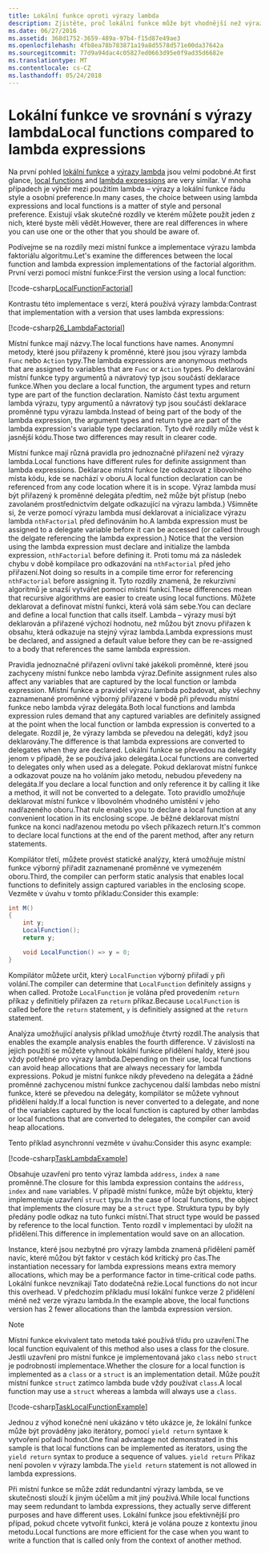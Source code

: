 ```yaml
---
title: Lokální funkce oproti výrazy lambda
description: Zjistěte, proč lokální funkce může být vhodnější než výrazy lambda.
ms.date: 06/27/2016
ms.assetid: 368d1752-3659-489a-97b4-f15d87e49ae3
ms.openlocfilehash: 4fb8ea78b783871a19a8d5578d571e00da37642a
ms.sourcegitcommit: 77d9a94dac4c05827ed0663d95e0f9ad35d6682e
ms.translationtype: MT
ms.contentlocale: cs-CZ
ms.lasthandoff: 05/24/2018
---
```

# <a name="local-functions-compared-to-lambda-expressions"></a><span data-ttu-id="0ace0-103">Lokální funkce ve srovnání s výrazy lambda</span><span class="sxs-lookup"><span data-stu-id="0ace0-103">Local functions compared to lambda expressions</span></span>

<span data-ttu-id="0ace0-104">Na první pohled [lokální funkce](programming-guide/classes-and-structs/local-functions.md) a [výrazy lambda](lambda-expressions.md) jsou velmi podobné.</span><span class="sxs-lookup"><span data-stu-id="0ace0-104">At first glance, [local functions](programming-guide/classes-and-structs/local-functions.md) and [lambda expressions](lambda-expressions.md) are very similar.</span></span> <span data-ttu-id="0ace0-105">V mnoha případech je výběr mezi použitím lambda – výrazy a lokální funkce řádu style a osobní preference.</span><span class="sxs-lookup"><span data-stu-id="0ace0-105">In many cases, the choice between using lambda expressions and local functions is a matter of style and personal preference.</span></span> <span data-ttu-id="0ace0-106">Existují však skutečné rozdíly ve kterém můžete použít jeden z nich, které byste měli vědět.</span><span class="sxs-lookup"><span data-stu-id="0ace0-106">However, there are real differences in where you can use one or the other that you should be aware of.</span></span>

<span data-ttu-id="0ace0-107">Podívejme se na rozdíly mezi místní funkce a implementace výrazu lambda faktoriálu algoritmu.</span><span class="sxs-lookup"><span data-stu-id="0ace0-107">Let's examine the differences between the local function and lambda expression implementations of the factorial algorithm.</span></span> <span data-ttu-id="0ace0-108">První verzi pomocí místní funkce:</span><span class="sxs-lookup"><span data-stu-id="0ace0-108">First the version using a local function:</span></span>

[!code-csharp[LocalFunctionFactorial](../../samples/snippets/csharp/new-in-7/MathUtilities.cs#37_LocalFunctionFactorial "Recursive factorial using local function")]

<span data-ttu-id="0ace0-109">Kontrastu této implementace s verzí, která používá výrazy lambda:</span><span class="sxs-lookup"><span data-stu-id="0ace0-109">Contrast that implementation with a version that uses lambda expressions:</span></span>

[!code-csharp[26_LambdaFactorial](../../samples/snippets/csharp/new-in-7/MathUtilities.cs#38_LambdaFactorial "Recursive factorial using lambda expressions")]

<span data-ttu-id="0ace0-110">Místní funkce mají názvy.</span><span class="sxs-lookup"><span data-stu-id="0ace0-110">The local functions have names.</span></span> <span data-ttu-id="0ace0-111">Anonymní metody, které jsou přiřazeny k proměnné, které jsou jsou výrazy lambda `Func` nebo `Action` typy.</span><span class="sxs-lookup"><span data-stu-id="0ace0-111">The lambda expressions are anonymous methods that are assigned to variables that are `Func` or `Action` types.</span></span> <span data-ttu-id="0ace0-112">Po deklarování místní funkce typy argumentů a návratový typ jsou součástí deklarace funkce.</span><span class="sxs-lookup"><span data-stu-id="0ace0-112">When you declare a local function, the argument types and return type are part of the function declaration.</span></span> <span data-ttu-id="0ace0-113">Namísto část textu argument lambda výrazu, typy argumentů a návratový typ jsou součástí deklarace proměnné typu výrazu lambda.</span><span class="sxs-lookup"><span data-stu-id="0ace0-113">Instead of being part of the body of the lambda expression, the argument types and return type are part of the lambda expression's variable type declaration.</span></span> <span data-ttu-id="0ace0-114">Tyto dvě rozdíly může vést k jasnější kódu.</span><span class="sxs-lookup"><span data-stu-id="0ace0-114">Those two differences may result in clearer code.</span></span>

<span data-ttu-id="0ace0-115">Místní funkce mají různá pravidla pro jednoznačné přiřazení než výrazy lambda.</span><span class="sxs-lookup"><span data-stu-id="0ace0-115">Local functions have different rules for definite assignment than lambda expressions.</span></span> <span data-ttu-id="0ace0-116">Deklarace místní funkce lze odkazovat z libovolného místa kódu, kde se nachází v oboru.</span><span class="sxs-lookup"><span data-stu-id="0ace0-116">A local function declaration can be referenced from any code location where it is in scope.</span></span> <span data-ttu-id="0ace0-117">Výraz lambda musí být přiřazený k proměnné delegáta předtím, než může být přístup (nebo zavolaném prostřednictvím delgate odkazující na výrazu lambda.) Všimněte si, že verze pomocí výrazu lambda musí deklarovat a inicializace výrazu lambda `nthFactorial` před definováním ho.</span><span class="sxs-lookup"><span data-stu-id="0ace0-117">A lambda expression must be assigned to a delegate variable before it can be accessed (or called through the delgate referencing the lambda expression.) Notice that the version using the lambda expression must declare and initialize the lambda expression, `nthFactorial` before defining it.</span></span> <span data-ttu-id="0ace0-118">Proti tomu má za následek chybu v době kompilace pro odkazování na `nthFactorial` před jeho přiřazení.</span><span class="sxs-lookup"><span data-stu-id="0ace0-118">Not doing so results in a compile time error for referencing `nthFactorial` before assigning it.</span></span>
<span data-ttu-id="0ace0-119">Tyto rozdíly znamená, že rekurzivní algoritmů je snazší vytvářet pomocí místní funkcí.</span><span class="sxs-lookup"><span data-stu-id="0ace0-119">These differences mean that recursive algorithms are easier to create using local functions.</span></span> <span data-ttu-id="0ace0-120">Můžete deklarovat a definovat místní funkci, která volá sám sebe.</span><span class="sxs-lookup"><span data-stu-id="0ace0-120">You can declare and define a local function that calls itself.</span></span> <span data-ttu-id="0ace0-121">Lambda – výrazy musí být deklarován a přiřazené výchozí hodnotu, než můžou být znovu přiřazen k obsahu, která odkazuje na stejný výraz lambda.</span><span class="sxs-lookup"><span data-stu-id="0ace0-121">Lambda expressions must be declared, and assigned a default value before they can be re-assigned to a body that references the same lambda expression.</span></span>

<span data-ttu-id="0ace0-122">Pravidla jednoznačné přiřazení ovlivní také jakékoli proměnné, které jsou zachyceny místní funkce nebo lambda výraz.</span><span class="sxs-lookup"><span data-stu-id="0ace0-122">Definite assignment rules also affect any variables that are captured by the local function or lambda expression.</span></span> <span data-ttu-id="0ace0-123">Místní funkce a pravidel výrazu lambda požadovat, aby všechny zaznamenané proměnné výborný přiřazené v bodě při převodu místní funkce nebo lambda výraz delegáta.</span><span class="sxs-lookup"><span data-stu-id="0ace0-123">Both local functions and lambda expression rules demand that any captured variables are definitely assigned at the point when the local function or lambda expression is converted to a delegate.</span></span> <span data-ttu-id="0ace0-124">Rozdíl je, že výrazy lambda se převedou na delegáti, když jsou deklarovány.</span><span class="sxs-lookup"><span data-stu-id="0ace0-124">The difference is that lambda expressions are converted to delegates when they are declared.</span></span> <span data-ttu-id="0ace0-125">Lokální funkce se převedou na delegáty jenom v případě, že se používá jako delegáta.</span><span class="sxs-lookup"><span data-stu-id="0ace0-125">Local functions are converted to delegates only when used as a delegate.</span></span> <span data-ttu-id="0ace0-126">Pokud deklarovat místní funkce a odkazovat pouze na ho voláním jako metodu, nebudou převedeny na delegáta.</span><span class="sxs-lookup"><span data-stu-id="0ace0-126">If you declare a local function and only reference it by calling it like a method, it will not be converted to a delegate.</span></span> <span data-ttu-id="0ace0-127">Toto pravidlo umožňuje deklarovat místní funkce v libovolném vhodného umístění v jeho nadřazeného oboru.</span><span class="sxs-lookup"><span data-stu-id="0ace0-127">That rule enables you to declare a local function at any convenient location in its enclosing scope.</span></span> <span data-ttu-id="0ace0-128">Je běžné deklarovat místní funkce na konci nadřazenou metodu po všech příkazech return.</span><span class="sxs-lookup"><span data-stu-id="0ace0-128">It's common to declare local functions at the end of the parent method, after any return statements.</span></span>

<span data-ttu-id="0ace0-129">Kompilátor třetí, můžete provést statické analýzy, která umožňuje místní funkce výborný přiřadit zaznamenané proměnné ve vymezeném oboru.</span><span class="sxs-lookup"><span data-stu-id="0ace0-129">Third, the compiler can perform static analysis that enables local functions to definitely assign captured variables in the enclosing scope.</span></span> <span data-ttu-id="0ace0-130">Vezměte v úvahu v tomto příkladu:</span><span class="sxs-lookup"><span data-stu-id="0ace0-130">Consider this example:</span></span>

```csharp
int M()
{
    int y;
    LocalFunction();
    return y;

    void LocalFunction() => y = 0;
}
```

<span data-ttu-id="0ace0-131">Kompilátor můžete určit, který `LocalFunction` výborný přiřadí `y` při volání.</span><span class="sxs-lookup"><span data-stu-id="0ace0-131">The compiler can determine that `LocalFunction` definitely assigns `y` when called.</span></span> <span data-ttu-id="0ace0-132">Protože `LocalFunction` je volána před provedením `return` příkaz `y` definitiely přiřazen za `return` příkaz.</span><span class="sxs-lookup"><span data-stu-id="0ace0-132">Because `LocalFunction` is called before the `return` statement, `y` is definitiely assigned at the `return` statement.</span></span>

<span data-ttu-id="0ace0-133">Analýza umožňující analysis příklad umožňuje čtvrtý rozdíl.</span><span class="sxs-lookup"><span data-stu-id="0ace0-133">The analysis that enables the example analysis enables the fourth difference.</span></span>
<span data-ttu-id="0ace0-134">V závislosti na jejich použití se můžete vyhnout lokální funkce přidělení haldy, které jsou vždy potřebné pro výrazy lambda.</span><span class="sxs-lookup"><span data-stu-id="0ace0-134">Depending on their use, local functions can avoid heap allocations that are always necessary for lambda expressions.</span></span> <span data-ttu-id="0ace0-135">Pokud je místní funkce nikdy převedeno na delegáta a žádné proměnné zachycenou místní funkce zachycenou další lambdas nebo místní funkce, které se převedou na delegáty, kompilátor se můžete vyhnout přidělení haldy.</span><span class="sxs-lookup"><span data-stu-id="0ace0-135">If a local function is never converted to a delegate, and none of the variables captured by the local function is captured by other lambdas or local functions that are converted to delegates, the compiler can avoid heap allocations.</span></span> 

<span data-ttu-id="0ace0-136">Tento příklad asynchronní vezměte v úvahu:</span><span class="sxs-lookup"><span data-stu-id="0ace0-136">Consider this async example:</span></span>

[!code-csharp[TaskLambdaExample](../../samples/snippets/csharp/new-in-7/AsyncWork.cs#36_TaskLambdaExample "Task returning method with lambda expression")]

<span data-ttu-id="0ace0-137">Obsahuje uzavření pro tento výraz lambda `address`, `index` a `name` proměnné.</span><span class="sxs-lookup"><span data-stu-id="0ace0-137">The closure for this lambda expression contains the `address`, `index` and `name` variables.</span></span> <span data-ttu-id="0ace0-138">V případě místní funkce, může být objektu, který implementuje uzavření `struct` typu.</span><span class="sxs-lookup"><span data-stu-id="0ace0-138">In the case of local functions, the object that implements the closure may be a `struct` type.</span></span> <span data-ttu-id="0ace0-139">Struktura typu by byly předány podle odkaz na tuto funkci místní.</span><span class="sxs-lookup"><span data-stu-id="0ace0-139">That struct type would be passed by reference to the local function.</span></span> <span data-ttu-id="0ace0-140">Tento rozdíl v implementaci by uložit na přidělení.</span><span class="sxs-lookup"><span data-stu-id="0ace0-140">This difference in implementation would save on an allocation.</span></span>

<span data-ttu-id="0ace0-141">Instance, které jsou nezbytné pro výrazy lambda znamená přidělení paměť navíc, které můžou být faktor v cestách kód kritický pro čas.</span><span class="sxs-lookup"><span data-stu-id="0ace0-141">The instantiation necessary for lambda expressions means extra memory allocations, which may be a performance factor in time-critical code paths.</span></span>
<span data-ttu-id="0ace0-142">Lokální funkce nevznikají Tato dodatečná režie.</span><span class="sxs-lookup"><span data-stu-id="0ace0-142">Local functions do not incur this overhead.</span></span> <span data-ttu-id="0ace0-143">V předchozím příkladu musí lokální funkce verze 2 přidělení méně než verze výrazu lambda.</span><span class="sxs-lookup"><span data-stu-id="0ace0-143">In the example above, the local functions version has 2 fewer allocations than the lambda expression version.</span></span>

> [!NOTE]
> <span data-ttu-id="0ace0-144">Místní funkce ekvivalent tato metoda také používá třídu pro uzavření.</span><span class="sxs-lookup"><span data-stu-id="0ace0-144">The local function equivalent of this method also uses a class for the closure.</span></span> <span data-ttu-id="0ace0-145">Jestli uzavření pro místní funkce je implementovaná jako `class` nebo `struct` je podrobností implementace.</span><span class="sxs-lookup"><span data-stu-id="0ace0-145">Whether the closure for a local function is implemented as a `class` or a `struct` is an implementation detail.</span></span> <span data-ttu-id="0ace0-146">Může použít místní funkce `struct` zatímco lambda bude vždy používat `class`.</span><span class="sxs-lookup"><span data-stu-id="0ace0-146">A local function may use a `struct` whereas a lambda will always use a `class`.</span></span>

[!code-csharp[TaskLocalFunctionExample](../../samples/snippets/csharp/new-in-7/AsyncWork.cs#29_TaskExample "Task returning method with local function")]

<span data-ttu-id="0ace0-147">Jednou z výhod konečné není ukázáno v této ukázce je, že lokální funkce může být prováděny jako iterátory, pomocí `yield return` syntaxe k vytvoření pořadí hodnot.</span><span class="sxs-lookup"><span data-stu-id="0ace0-147">One final advantage not demonstrated in this sample is that local functions can be implemented as iterators, using the `yield return` syntax to produce a sequence of values.</span></span> <span data-ttu-id="0ace0-148">`yield return` Příkaz není povolen v výrazy lambda.</span><span class="sxs-lookup"><span data-stu-id="0ace0-148">The `yield return` statement is not allowed in lambda expressions.</span></span>

<span data-ttu-id="0ace0-149">Při místní funkce se může zdát redundantní výrazy lambda, se ve skutečnosti slouží k jiným účelům a mít jiný používá.</span><span class="sxs-lookup"><span data-stu-id="0ace0-149">While local functions may seem redundant to lambda expressions, they actually serve different purposes and have different uses.</span></span>
<span data-ttu-id="0ace0-150">Lokální funkce jsou efektivnější pro případ, pokud chcete vytvořit funkci, která je volána pouze z kontextu jinou metodu.</span><span class="sxs-lookup"><span data-stu-id="0ace0-150">Local functions are more efficient for the case when you want to write a function that is called only from the context of another method.</span></span>
